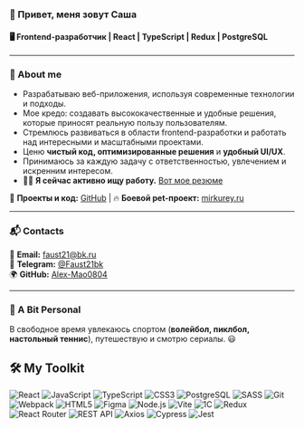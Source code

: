 ### 👋 Привет, меня зовут **Саша**
#### 🖥️ Frontend-разработчик | React | TypeScript | Redux | PostgreSQL
---

### 🚀 About me
- Разрабатываю веб-приложения, используя современные технологии и подходы.
- Мое кредо: создавать высококачественные и удобные решения, которые приносят реальную пользу пользователям.
- Стремлюсь развиваться в области frontend-разработки и работать над интересными и масштабными проектами. 
- Ценю **чистый код, оптимизированные решения** и **удобный UI/UX**. 
- Принимаюсь за каждую задачу с ответственностью, увлечением и искренним интересом.
- 👨‍💻 **Я сейчас активно ищу работу.** [Вот мое резюме](https://hh.ru/resume/8a396b4bff0e4e73890039ed1f51364a307670)

🔗 **Проекты и код:** [GitHub](https://github.com/Alex-Mao0804) | 🔥 **Боевой pet-проект:** [mirkurey.ru](http://mirkurey.ru)

---

### 📬 Contacts
📩 **Email:** faust21@bk.ru  
💬 **Telegram:** [@Faust21bk](https://t.me/Faust21bk)  
🌍 **GitHub:** [Alex-Mao0804](https://github.com/Alex-Mao0804)  

---

### 🎯 A Bit Personal
В свободное время увлекаюсь спортом (**волейбол, пиклбол, настольный теннис**), путешествую и смотрю сериалы. 😃

## 🛠 My Toolkit
![React](https://img.shields.io/badge/React-%2320232a.svg?&style=for-the-badge&logo=react&logoColor=61DAFB&labelColor=000000)
![JavaScript](https://img.shields.io/badge/JavaScript-%232F8B8B.svg?&style=for-the-badge&logo=javascript&logoColor=F7DF1E&labelColor=000000)
![TypeScript](https://img.shields.io/badge/TypeScript-%23282C34.svg?&style=for-the-badge&logo=typescript&logoColor=3178C6&labelColor=000000)
![CSS3](https://img.shields.io/badge/CSS3-%231572B6.svg?&style=for-the-badge&logo=css3&logoColor=white&labelColor=000000)
![PostgreSQL](https://img.shields.io/badge/PostgreSQL-%23336791.svg?&style=for-the-badge&logo=postgresql&logoColor=white&labelColor=000000)
![SASS](https://img.shields.io/badge/SASS-%23C69CFF.svg?&style=for-the-badge&logo=sass&logoColor=white&labelColor=000000)
![Git](https://img.shields.io/badge/Git-%23F05032.svg?&style=for-the-badge&logo=git&logoColor=white&labelColor=000000)
![Webpack](https://img.shields.io/badge/Webpack-%238DD6F9.svg?&style=for-the-badge&logo=webpack&logoColor=black&labelColor=000000)
![HTML5](https://img.shields.io/badge/HTML5-%23E34F26.svg?&style=for-the-badge&logo=html5&logoColor=white&labelColor=000000)
![Figma](https://img.shields.io/badge/Figma-%23F24E1E.svg?&style=for-the-badge&logo=figma&logoColor=white&labelColor=000000)
![Node.js](https://img.shields.io/badge/Node.js-%23339933.svg?&style=for-the-badge&logo=node.js&logoColor=white&labelColor=000000)
![Vite](https://img.shields.io/badge/Vite-%230EB3A0.svg?&style=for-the-badge&logo=vite&logoColor=white&labelColor=000000)
![1C](https://img.shields.io/badge/1C-%23000561.svg?&style=for-the-badge&logo=1c&logoColor=white&labelColor=000000)
![Redux](https://img.shields.io/badge/Redux-%23593d88.svg?&style=for-the-badge&logo=redux&logoColor=white&labelColor=000000)
![React Router](https://img.shields.io/badge/React_Router-%230B5ED7.svg?&style=for-the-badge&logo=react-router&logoColor=white&labelColor=000000)
![REST API](https://img.shields.io/badge/REST_API-%23121017.svg?&style=for-the-badge&logo=rest-api&logoColor=white&labelColor=000000)
![Axios](https://img.shields.io/badge/Axios-%23121017.svg?&style=for-the-badge&logo=axios&logoColor=white&labelColor=000000)
![Cypress](https://img.shields.io/badge/Cypress-%23A5F3E6.svg?&style=for-the-badge&logo=cypress&logoColor=white&labelColor=000000)
![Jest](https://img.shields.io/badge/Jest-%23C21325.svg?&style=for-the-badge&logo=jest&logoColor=white&labelColor=000000)

